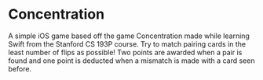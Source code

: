 # Concentration

A simple iOS game based off the game Concentration made while learning Swift from the Stanford CS 193P course. Try to match pairing cards in the least number of flips as possible! Two points are awarded when a pair is found and one point is deducted when a mismatch is made with a card seen before.
